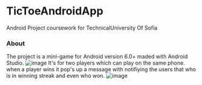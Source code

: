 # TicToeAndroidApp
Android Project coursework for TechnicalUniversity Of Sofia

### About
The project is a mini-game for Android version 6.0+
maded with Android Studio.
![image](https://user-images.githubusercontent.com/96740451/206911800-b90ce7d2-5c4f-4aa0-bf6e-0fb8c8b75f9b.png)
It's for two players which can play on the same phone.
when a player wins it pop's up a message with notifiying the users that who is in winning streak and even who won.
![image](https://user-images.githubusercontent.com/96740451/206911843-89958905-f060-4edc-b18c-6a699eace8d2.png)

